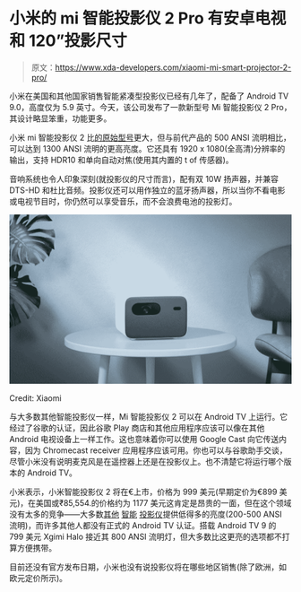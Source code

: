 # 小米的 mi 智能投影仪 2 Pro 有安卓电视和 120”投影尺寸

> 原文：<https://www.xda-developers.com/xiaomi-mi-smart-projector-2-pro/>

小米在美国和其他国家销售智能紧凑型投影仪已经有几年了，配备了 Android TV 9.0，高度仅为 5.9 英寸。今天，该公司发布了一款新型号 Mi 智能投影仪 2 Pro，其设计略显笨重，功能更多。

小米 mi 智能投影仪 2 比[的原始型号](https://www.mi.com/us/mi-smart-compact-projector)更大，但与前代产品的 500 ANSI 流明相比，可以达到 1300 ANSI 流明的更高亮度。它还具有 1920 x 1080(全高清)分辨率的输出，支持 HDR10 和单向自动对焦(使用其内置的 t of 传感器)。

音响系统也令人印象深刻(就投影仪的尺寸而言)，配有双 10W 扬声器，并兼容 DTS-HD 和杜比音频。投影仪还可以用作独立的蓝牙扬声器，所以当你不看电影或电视节目时，你仍然可以享受音乐，而不会浪费电池的投影灯。

 <picture>![Xiaomi Mi Smart Projector 2 Pro](img/0d4c4796c30ff104e1b94bf41d201c8b.png)</picture> 

Credit: Xiaomi

与大多数其他智能投影仪一样，Mi 智能投影仪 2 可以在 Android TV 上运行。它经过了谷歌的认证，因此谷歌 Play 商店和其他应用程序应该可以像在其他 Android 电视设备上一样工作。这也意味着你可以使用 Google Cast 向它传送内容，因为 Chromecast receiver 应用程序应该可用。你也可以与谷歌助手交谈，尽管小米没有说明麦克风是在遥控器上还是在投影仪上。也不清楚它将运行哪个版本的 Android TV。

小米表示，小米智能投影仪 2 将在€上市，价格为 999 美元(早期定价为€899 美元)，在美国或₹85,554.的价格约为 1177 美元这肯定是昂贵的一面，但在这个领域没有太多的竞争——大多数[其他](https://www.amazon.com/Projector%EF%BC%8CArtlii-Play-Bluetooth-Projector-Correction/dp/B08TBJV1SB?tag=xda-2ir4u2i-20&ascsubtag=UUxdaUeUpU2025&asc_refurl=https%3A%2F%2Fwww.xda-developers.com%2Fxiaomi-mi-smart-projector-2-pro%2F&asc_campaign=Short-Term) [智能](https://www.amazon.com/XGIMI-Portable-Projector-Android-Speakers/dp/B08145121K?tag=xda-2ir4u2i-20&ascsubtag=UUxdaUeUpU2025&asc_refurl=https%3A%2F%2Fwww.xda-developers.com%2Fxiaomi-mi-smart-projector-2-pro%2F&asc_campaign=Short-Term) [投影仪](https://www.amazon.com/Capsule-Projector-Anker-Palm-Sized-Portable/dp/B07Q2P5PH7?tag=xda-2ir4u2i-20&ascsubtag=UUxdaUeUpU2025&asc_refurl=https%3A%2F%2Fwww.xda-developers.com%2Fxiaomi-mi-smart-projector-2-pro%2F&asc_campaign=Short-Term)提供低得多的亮度(200-500 ANSI 流明)，而许多其他人都没有正式的 Android TV 认证。搭载 Android TV 9 的 799 美元 Xgimi Halo 接近其 800 ANSI 流明灯，但大多数比这更亮的选项都不打算方便携带。

目前还没有官方发布日期，小米也没有说投影仪将在哪些地区销售(除了欧洲，如欧元定价所示)。